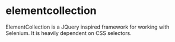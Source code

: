 elementcollection
=================

ElementCollection is a JQuery inspired framework for working with Selenium. It is heavily dependent on CSS selectors.
